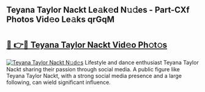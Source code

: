 ## Teyana Taylor Nackt Le𝚊k𝚎d N𝚞𝚍es - Part-CXf Photos Vid𝚎o Le𝚊ks qrGqM

# <h2><a href="http://fb72fu.evod.top/?m=Teyana+Taylor+Nackt">🔗 👉🔴 Teyana Taylor Nackt Vid𝚎o Ph𝚘t𝚘s</a></h2>

[![Teyana Taylor Nackt N𝚞d𝚎s](https://i.imgur.com/8V9OHl7.gif)](http://fb72fu.evod.top/?m=Teyana+Taylor+Nackt)
Lifestyle and dance enthusiast Teyana Taylor Nackt sharing their passion through social media. A public figure like Teyana Taylor Nackt, with a strong social media presence and a large following, can wield significant influence. 

